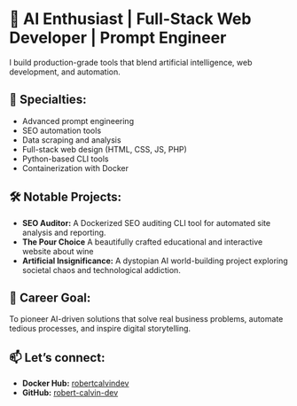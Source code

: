 # 🚀 AI Enthusiast | Full-Stack Web Developer | Prompt Engineer

I build production-grade tools that blend artificial intelligence, web development, and automation.

## 🔎 Specialties:
- Advanced prompt engineering  
- SEO automation tools  
- Data scraping and analysis  
- Full-stack web design (HTML, CSS, JS, PHP)  
- Python-based CLI tools  
- Containerization with Docker  

## 🛠 Notable Projects:
- **SEO Auditor:** A Dockerized SEO auditing CLI tool for automated site analysis and reporting.
- **The Pour Choice** A beautifully crafted educational and interactive website about wine
- **Artificial Insignificance:** A dystopian AI world-building project exploring societal chaos and technological addiction.  

## 🎯 Career Goal:
To pioneer AI-driven solutions that solve real business problems, automate tedious processes, and inspire digital storytelling.

## 📫 Let’s connect:
- **Docker Hub:** [robertcalvindev](https://hub.docker.com/u/robertcalvindev)  
- **GitHub:** [robert-calvin-dev](https://github.com/robert-calvin-dev)

<!---
robert-calvin-dev/robert-calvin-dev is a ✨ special ✨ repository because its `README.md` (this file) appears on your GitHub profile.
You can click the Preview link to take a look at your changes.
--->
